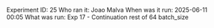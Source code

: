 Experiment ID: 25
Who ran it: Joao Malva
When was it run: 2025-06-11 00:05
What was run: Exp 17 - Continuation rest of 64 batch_size
